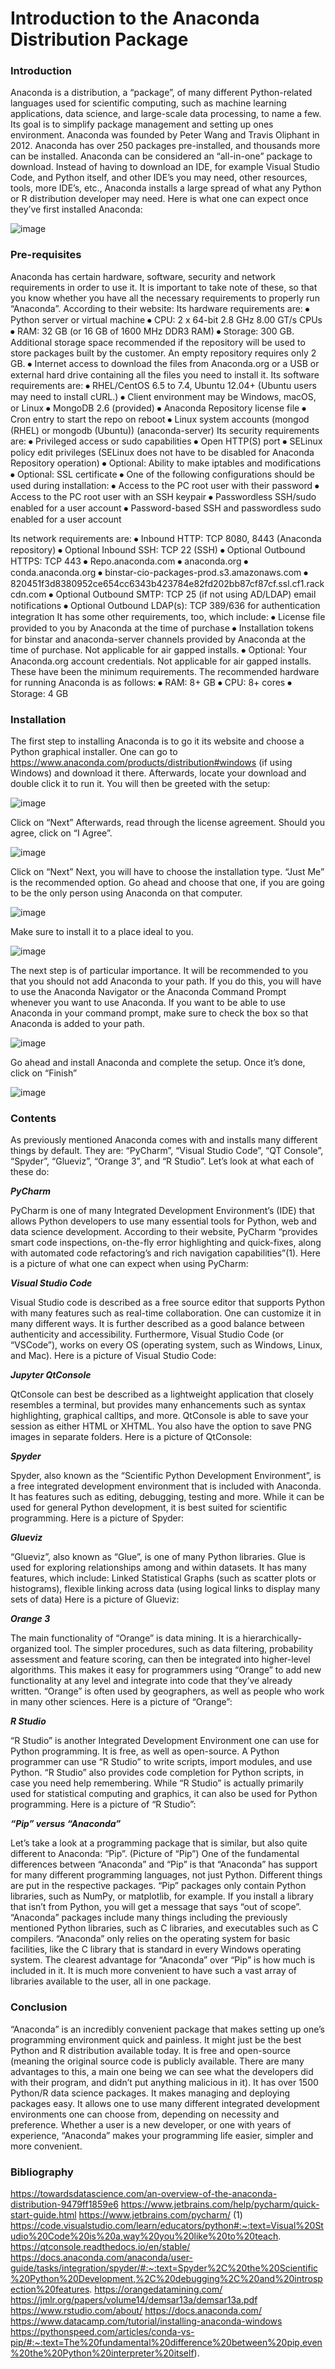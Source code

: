 # Introduction to the Anaconda Distribution Package

### Introduction
Anaconda is a distribution, a “package”, of many different Python-related languages used for scientific computing, such as machine learning applications, data science, and large-scale data processing, to name a few. Its goal is to simplify package management and setting up ones environment.  Anaconda was founded by Peter Wang and Travis Oliphant in 2012. Anaconda has over 250 packages pre-installed, and thousands more can be installed. Anaconda can be considered an “all-in-one” package to download. Instead of having to download an IDE, for example Visual Studio Code, and Python itself, and other IDE’s you may need, other resources, tools, more IDE’s, etc., Anaconda installs a large spread of what any Python or R distribution developer may need.
Here is what one can expect once they’ve first installed Anaconda:

![image](https://user-images.githubusercontent.com/104094530/170523969-bf85ea62-50f6-40e9-b192-bb226b84e74c.png)

 
### Pre-requisites 
Anaconda has certain hardware, software, security and network requirements in order to use it. It is important to take note of these, so that you know whether you have all the necessary requirements to properly run “Anaconda”. According to their website:
Its hardware requirements are:
⦁	Python server or virtual machine
⦁	CPU: 2 x 64-bit 2.8 GHz 8.00 GT/s CPUs
⦁	RAM: 32 GB (or 16 GB of 1600 MHz DDR3 RAM)
⦁	Storage: 300 GB. Additional storage space recommended if the repository will be used to store packages built by the customer. An empty repository requires only 2 GB.
⦁	Internet access to download the files from Anaconda.org or a USB or external hard drive containing all the files you need to install it.
Its software requirements are:
⦁	RHEL/CentOS 6.5 to 7.4, Ubuntu 12.04+ (Ubuntu users may need to install cURL.)
⦁	Client environment may be Windows, macOS, or Linux
⦁	MongoDB 2.6 (provided)
⦁	Anaconda Repository license file
⦁	Cron entry to start the repo on reboot
⦁	Linux system accounts (mongod (RHEL) or mongodb (Ubuntu)) (anaconda-server)
Its security requirements are:
⦁	Privileged access or sudo capabilities
⦁	Open HTTP(S) port
⦁	SELinux policy edit privileges (SELinux does not have to be disabled for Anaconda Repository operation) 
⦁	Optional: Ability to make iptables and modifications 
⦁	Optional: SSL certificate 
⦁	One of the following configurations should be used during installation:
⦁	Access to the PC root user with their password
⦁	Access to the PC root user with an SSH keypair
⦁	Passwordless SSH/sudo enabled for a user account
⦁	Password-based SSH and passwordless sudo enabled for a user account

Its network requirements are:
⦁	Inbound HTTP: TCP 8080, 8443 (Anaconda repository) 
⦁	Optional Inbound SSH: TCP 22 (SSH)
⦁	Optional Outbound HTTPS: TCP 443
⦁	Repo.anaconda.com
⦁	anaconda.org
⦁	conda.anaconda.org
⦁	binstar-cio-packages-prod.s3.amazonaws.com
⦁	820451f3d8380952ce654cc6343b423784e82fd202bb87cf87cf.ssl.cf1.rackcdn.com
⦁	Optional Outbound SMTP: TCP 25 (if not using AD/LDAP) email notifications
⦁	Optional Outbound LDAP(s): TCP 389/636 for authentication integration
It has some other requirements, too, which include:
⦁	License file provided to you by Anaconda at the time of purchase
⦁	Installation tokens for binstar and anaconda-server channels provided by Anaconda at the time of purchase. Not applicable for air gapped installs.
⦁	Optional: Your Anaconda.org account credentials. Not applicable for air gapped installs.
These have been the minimum requirements. The recommended hardware for running Anaconda is as follows:
⦁	RAM: 8+ GB
⦁	CPU: 8+ cores
⦁	Storage: 4 GB

### Installation

The first step to installing Anaconda is to go it its website and choose a Python graphical installer. One can go to https://www.anaconda.com/products/distribution#windows (if using Windows) and download it there. 
Afterwards, locate your download and double click it to run it. You will then be greeted with the setup:

![image](https://user-images.githubusercontent.com/104094530/170524302-78cedaf3-aa4a-4767-9cad-458de8c645e5.png)

 
Click on “Next”
Afterwards, read through the license agreement. Should you agree, click on “I Agree”.

![image](https://user-images.githubusercontent.com/104094530/170524433-cc6eb660-7b14-4c66-a812-b1bd01b12aff.png)

 
Click on “Next”
Next, you will have to choose the installation type. “Just Me” is the recommended option. Go ahead and choose that one, if you are going to be the only person using Anaconda on that computer. 

![image](https://user-images.githubusercontent.com/104094530/170524601-c99ed73d-9528-44a0-bcf5-df65d00b15d7.png)

 
Make sure to install it to a place ideal to you.

![image](https://user-images.githubusercontent.com/104094530/170524902-328eee32-75ae-4826-a9c9-b17fd8809119.png)

 
The next step is of particular importance. It will be recommended to you that you should not add Anaconda to your path. If you do this, you will have to use the Anaconda Navigator or the Anaconda Command Prompt whenever you want to use Anaconda. If you want to be able to use Anaconda in your command prompt, make sure to check the box so that Anaconda is added to your path.

![image](https://user-images.githubusercontent.com/104094530/170524970-20d27b8d-b2d6-43f4-8971-908cbe84d016.png)

 
Go ahead and install Anaconda and complete the setup. Once it’s done, click on “Finish”

![image](https://user-images.githubusercontent.com/104094530/170525122-85a848d4-3c47-4d0c-9276-e272fd78b07f.png)

 

### Contents
As previously mentioned Anaconda comes with and installs many different things by default. They are: “PyCharm”, “Visual Studio Code”, “QT Console”, “Spyder”, “Glueviz”, “Orange 3”, and “R Studio”. Let’s look at what each of these do:

***PyCharm***

PyCharm is one of many Integrated Development Environment’s (IDE) that allows Python developers to use many essential tools for Python, web and data science development. According to their website, PyCharm “provides smart code inspections, on-the-fly error highlighting and quick-fixes, along with automated code refactoring’s and rich navigation capabilities”(1).
Here is a picture of what one can expect when using PyCharm:

 
***Visual Studio Code***

Visual Studio code is described as a free source editor that supports Python with many features such as real-time collaboration. One can customize it in many different ways. It is further described as a good balance between authenticity and accessibility. Furthermore, Visual Studio Code (or “VSCode”), works on every OS (operating system, such as Windows, Linux, and Mac). 
Here is a picture of Visual Studio Code:

***Jupyter QtConsole***

QtConsole can best be described as a lightweight application that closely resembles a terminal, but provides many enhancements such as syntax highlighting, graphical calltips, and more. QtConsole is able to save your session as either HTML or XHTML. You also have the option to save PNG images in separate folders. 
Here is a picture of QtConsole:
 
***Spyder***

Spyder, also known as the “Scientific Python Development Environment”, is a free integrated development environment that is included with Anaconda. It has features such as editing, debugging, testing and more. While it can be used for general Python development, it is best suited for scientific programming. 
Here is a picture of Spyder:
 
***Glueviz***

“Glueviz”, also known as “Glue”, is one of many Python libraries. Glue is used for exploring relationships among and within datasets. It has many features, which include: Linked Statistical Graphs (such as scatter plots or histograms), flexible linking across data (using logical links to display many sets of data)
Here is a picture of Glueviz:
 
***Orange 3***

The main functionality of “Orange” is data mining. It is a hierarchically-organized tool. The simpler procedures, such as data filtering, probability assessment and feature scoring, can then be integrated into higher-level algorithms. This makes it easy for programmers using “Orange” to add new functionality at any level and integrate into code that they’ve already written. “Orange” is often used by geographers, as well as people who work in many other sciences. 
Here is a picture of “Orange”:
 
***R Studio***

“R Studio” is another Integrated Development Environment one can use for Python programming. It is free, as well as open-source. A Python programmer can use “R Studio” to write scripts, import modules, and use Python. “R Studio” also provides code completion for Python scripts, in case you need help remembering. While “R Studio” is actually primarily used for statistical computing and graphics, it can also be used for Python programming.
Here is a picture of “R Studio”:
 

***“Pip” versus “Anaconda”***

Let’s take a look at a programming package that is similar, but also quite different to Anaconda: “Pip”.
(Picture of “Pip”)
One of the fundamental differences between “Anaconda” and “Pip” is that “Anaconda” has support for many different programming languages, not just Python.  Different things are put in the respective packages. “Pip” packages only contain Python libraries, such as NumPy, or matplotlib, for example. If you install a library that isn’t from Python, you will get a message that says “out of scope”. “Anaconda” packages include many things including the previously mentioned Python libraries, such as C libraries, and executables such as C compilers. “Anaconda” only relies on the operating system for basic facilities, like the C library that is standard in every Windows operating system.
The clearest advantage for “Anaconda” over “Pip” is how much is included in it. It is much more convenient to have such a vast array of libraries available to the user, all in one package.

### Conclusion
“Anaconda” is an incredibly convenient package that makes setting up one’s programming environment quick and painless. It might just be the best Python and R distribution available today. It is free and open-source (meaning the original source code is publicly available. There are many advantages to this, a main one being we can see what the developers did with their program, and didn’t put anything malicious in it). It has over 1500 Python/R data science packages. It makes managing and deploying packages easy. It allows one to use many different integrated development environments one can choose from, depending on necessity and preference. 
Whether a user is a new developer, or one with years of experience, “Anaconda” makes your programming life easier, simpler and more convenient.

### Bibliography 
https://towardsdatascience.com/an-overview-of-the-anaconda-distribution-9479ff1859e6
https://www.jetbrains.com/help/pycharm/quick-start-guide.html
https://www.jetbrains.com/pycharm/ (1)
https://code.visualstudio.com/learn/educators/python#:~:text=Visual%20Studio%20Code%20is%20a,way%20you%20like%20to%20teach.
https://qtconsole.readthedocs.io/en/stable/
https://docs.anaconda.com/anaconda/user-guide/tasks/integration/spyder/#:~:text=Spyder%2C%20the%20Scientific%20Python%20Development,%2C%20debugging%2C%20and%20introspection%20features.
https://orangedatamining.com/
https://jmlr.org/papers/volume14/demsar13a/demsar13a.pdf
https://www.rstudio.com/about/
https://docs.anaconda.com/
https://www.datacamp.com/tutorial/installing-anaconda-windows
https://pythonspeed.com/articles/conda-vs-pip/#:~:text=The%20fundamental%20difference%20between%20pip,even%20the%20Python%20interpreter%20itself).


